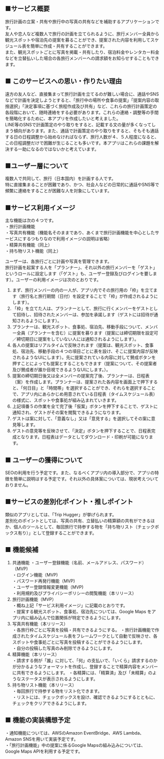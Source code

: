 ## ■サービス概要
旅行計画の立案・共有や旅行中の写真の共有などを補助するアプリケーションです。  
友人や恋人など複数人で旅行の計画を立てられるように、旅行メンバー全員から観光スポットや宿泊先の提案を募ることができ、提案された内容を利用してスケジュール表を簡単に作成・共有することができます。  
また、観光スポットごとに写真を掲載・共有したり、宿泊料金やレンタカー料金などを立替払いした場合の各旅行メンバーへの請求額をお知らせすることもできます。  

## ■ このサービスへの思い・作りたい理由
遠方の友人など、直接集まって旅行計画を立てるのが難しい場合に、通話やSNSなどで計画を決定しようとすると、「旅行中の場所や食事の提案」「提案内容の取捨選択」「決定事項に基づく旅程作成及び共有」など、これらの旅行計画策定の各段階において、随時連絡をする必要があります。これらの連絡・調整等の手間を簡略化するために、本アプリを作成したいと考えました。  
LINE等のSNSで計画策定のやり取りをすると、記載する文の量が多くなってしまう傾向があります。また、通話で計画策定のやり取りをすると、そもそも通話する日の日程調整から始めなければならず、旅行人数が４、５人程度になると、この日程調整だけで困難が生じることも多いです。本アプリはこれらの課題を解決する一助になるのではないかと考えています。  

## ■ユーザー層について
複数人で共同して、旅行（日本国内）を計画する人です。  
特に直接集まることが困難であり、かつ、社会人などの日常的に通話やSNS等で頻繁に連絡をすることが困難な人を対象にしています。

## ■サービス利用イメージ
主な機能は次の４つです。  
・旅行計画機能  
・写真共有機能（機能名そのままであり、あくまで旅行計画機能を中心としたサービスにするつもりなので利用イメージの説明は省略）  
・精算共有機能（同上）  
・持ち物リスト機能（同上）  

ユーザーは、各旅行ごとに計画や写真を管理できます。  
旅行計画を起案する人を「プランナー」、それ以外の旅行メンバーを「ゲスト」というロールに設定します（「ゲスト」も、ユーザー登録及びログインを要します）。ユーザーの利用イメージは次のとおりです。  
1. まず、旅行メンバーの内の一人が、アプリ内でその旅行用の「枠」を立てます（旅行名と旅行期間（日付）を設定することで「枠」が作成されるようにします）。  
2. 「枠」を立てた人は、プランナーとして、旅行に行くメンバーをゲストとして招待し、招待されたメンバーは、参加を承諾します（ゲストには招待が通知されるようにします）。  
3. プランナーは、観光スポット、食事処、宿泊先、移動手段について、メンバー全員（プランナーを含む）に提案を募ります（提案には締切期限を設定可／締切期日に提案をしていない人には通知されるようにします）。  
4. 各人の提案はリアルタイムで反映されます（提案は、観光スポット、食事処、宿泊先、移動手段の４つの項目ごとに表を設け、そこに提案内容が反映されるようなUIにします）。先に提案されている内容に対して賛成ボタンを押すことによっても提案とすることもできます（提案について、その提案者及び賛成者が誰か目視できるようなUIにします。）。  
5. 提案の締切期日後又は全メンバーの提案完了後、プランナーは、日程表（案）を作成します。プランナーは、提案された各内容を画面上で押下すると、「何日目」と「時間帯」を選択することができ、それらを選択することで、アプリ内にあらかじめ用意されている日程表（タイムスケジュール表）の様式に、スポットや食事処が組み込まれていきます。  
6. 上記項番５の作業を全て完了後「仮案」ボタンを押下することで、ゲストに通知され、ゲストがその案を閲覧できるようになります。
7. ゲストは案に対して、「意義なし」又は「意見する」を選択してその案に意見等します。
8. ゲストの意見等を反映させて、「決定」ボタンを押下することで、日程表完成となります。日程表はデータとしてダウンロード・印刷が可能になります。

## ■ ユーザーの獲得について
SEOの利用を行う予定です。また、なるべくアプリ内の導入部分で、アプリの特徴を簡単に説明はする予定です。それ以外の具体案については、現状考えついておりません。  

## ■サービスの差別化ポイント・推しポイント
類似のアプリとしては、「Trip Hugger」が挙げられます。  
差別化のポイントとしては、写真の共有、立替払いの精算額の共有ができるほか、個人のツールとして、毎回旅行で持参する物を「持ち物リスト（チェックボックス有り）」として登録することができます。

## ■ 機能候補
1. 共通機能
・ユーザー登録機能（名前、メールアドレス、パスワード）（MVP)  
・ログイン機能（MVP)  
・パスワード再発行機能（MVP)  
・ユーザー登録情報変更機能（MVP)  
・利用規約及びプライバシーポリシーの閲覧機能（本リリース）
2. 旅行計画機能（MVP）  
・概ね上記「サービス利用イメージ」に記載のとおりです。  
・提案する観光スポット、食事処、宿泊先については、Google Maps をアプリ内に組み込んで位置関係が特定できるようにします。  
3. 写真共有機能（本リリース）  
・各旅行枠ごとに写真を投稿・共有できるようにする。
・旅行計画機能で作成されたタイムスケジュール表をフレームワークとして自動で反映させ、各スポットや食事処ごとに写真を投稿することができるようにします。  
・自分の投稿した写真のみ削除できるようにします。
4. 精算機能（本リリース）  
・請求する側が「誰」に対して、「何」の支払いで、「いくら」請求するのかが分かるようなフォーマットを作成し、登録することで精算内容をメンバーに共有できるようにします。
・各精算には、「精算済」及び「未精算」のようなステータスが表示されるようにします。  
6. 持ち物リスト機能（本リリース）  
・毎回旅行で持参する物をリスト化できます。  
・リストには、チェックボックスを設け、確認できるようにするとともに、チェックをクリアできるようにします。  

## ■ 機能の実装構想予定
・通知機能については、AWSのAmazon EventBridge、AWS Lambda、Amazon SNSを用いて実装予定です。  
・「旅行計画機能」中の提案に係るGoogle Mapsの組み込みについては、Google Maps APIを利用する予定です。
